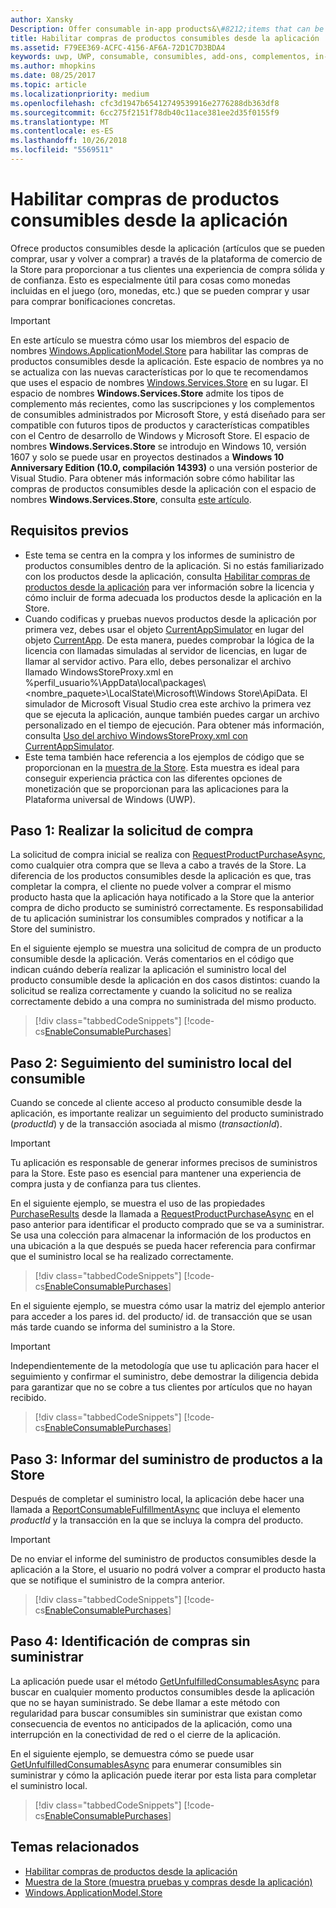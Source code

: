 ```yaml
---
author: Xansky
Description: Offer consumable in-app products&\#8212;items that can be purchased, used, and purchased again&\#8212;through the Store commerce platform to provide your customers with a purchase experience that is both robust and reliable.
title: Habilitar compras de productos consumibles desde la aplicación
ms.assetid: F79EE369-ACFC-4156-AF6A-72D1C7D3BDA4
keywords: uwp, UWP, consumable, consumibles, add-ons, complementos, in-app purchases, compras desde la aplicación, IAPs, IAP, Windows.ApplicationModel.Store, Windows.ApplicationModel.Store
ms.author: mhopkins
ms.date: 08/25/2017
ms.topic: article
ms.localizationpriority: medium
ms.openlocfilehash: cfc3d1947b65412749539916e2776288db363df8
ms.sourcegitcommit: 6cc275f2151f78db40c11ace381ee2d35f0155f9
ms.translationtype: MT
ms.contentlocale: es-ES
ms.lasthandoff: 10/26/2018
ms.locfileid: "5569511"
---
```

# <a name="enable-consumable-in-app-product-purchases"></a>Habilitar compras de productos consumibles desde la aplicación

Ofrece productos consumibles desde la aplicación (artículos que se pueden comprar, usar y volver a comprar) a través de la plataforma de comercio de la Store para proporcionar a tus clientes una experiencia de compra sólida y de confianza. Esto es especialmente útil para cosas como monedas incluidas en el juego (oro, monedas, etc.) que se pueden comprar y usar para comprar bonificaciones concretas.

> [!IMPORTANT]
> En este artículo se muestra cómo usar los miembros del espacio de nombres [Windows.ApplicationModel.Store](https://msdn.microsoft.com/library/windows/apps/windows.applicationmodel.store.aspx) para habilitar las compras de productos consumibles desde la aplicación. Este espacio de nombres ya no se actualiza con las nuevas características por lo que te recomendamos que uses el espacio de nombres [Windows.Services.Store](https://msdn.microsoft.com/library/windows/apps/windows.services.store.aspx) en su lugar. El espacio de nombres **Windows.Services.Store** admite los tipos de complemento más recientes, como las suscripciones y los complementos de consumibles administrados por Microsoft Store, y está diseñado para ser compatible con futuros tipos de productos y características compatibles con el Centro de desarrollo de Windows y Microsoft Store. El espacio de nombres **Windows.Services.Store** se introdujo en Windows 10, versión 1607 y solo se puede usar en proyectos destinados a **Windows 10 Anniversary Edition (10.0, compilación 14393)** o una versión posterior de Visual Studio. Para obtener más información sobre cómo habilitar las compras de productos consumibles desde la aplicación con el espacio de nombres **Windows.Services.Store**, consulta [este artículo](enable-consumable-add-on-purchases.md).

## <a name="prerequisites"></a>Requisitos previos

-   Este tema se centra en la compra y los informes de suministro de productos consumibles dentro de la aplicación. Si no estás familiarizado con los productos desde la aplicación, consulta [Habilitar compras de productos desde la aplicación](enable-in-app-product-purchases.md) para ver información sobre la licencia y cómo incluir de forma adecuada los productos desde la aplicación en la Store.
-   Cuando codificas y pruebas nuevos productos desde la aplicación por primera vez, debes usar el objeto [CurrentAppSimulator](https://docs.microsoft.com/uwp/api/Windows.ApplicationModel.Store.CurrentAppSimulator) en lugar del objeto [CurrentApp](https://docs.microsoft.com/uwp/api/Windows.ApplicationModel.Store.CurrentApp). De esta manera, puedes comprobar la lógica de la licencia con llamadas simuladas al servidor de licencias, en lugar de llamar al servidor activo. Para ello, debes personalizar el archivo llamado WindowsStoreProxy.xml en %perfil_usuario%\\AppData\\local\\packages\\&lt;nombre_paquete&gt;\\LocalState\\Microsoft\\Windows Store\\ApiData. El simulador de Microsoft Visual Studio crea este archivo la primera vez que se ejecuta la aplicación, aunque también puedes cargar un archivo personalizado en el tiempo de ejecución. Para obtener más información, consulta [Uso del archivo WindowsStoreProxy.xml con CurrentAppSimulator](in-app-purchases-and-trials-using-the-windows-applicationmodel-store-namespace.md#proxy).
-   Este tema también hace referencia a los ejemplos de código que se proporcionan en la [muestra de la Store](https://github.com/Microsoft/Windows-universal-samples/tree/win10-1507/Samples/Store). Esta muestra es ideal para conseguir experiencia práctica con las diferentes opciones de monetización que se proporcionan para las aplicaciones para la Plataforma universal de Windows (UWP).

## <a name="step-1-making-the-purchase-request"></a>Paso 1: Realizar la solicitud de compra

La solicitud de compra inicial se realiza con [RequestProductPurchaseAsync](https://docs.microsoft.com/uwp/api/windows.applicationmodel.store.currentapp.requestproductpurchaseasync), como cualquier otra compra que se lleva a cabo a través de la Store. La diferencia de los productos consumibles desde la aplicación es que, tras completar la compra, el cliente no puede volver a comprar el mismo producto hasta que la aplicación haya notificado a la Store que la anterior compra de dicho producto se suministró correctamente. Es responsabilidad de tu aplicación suministrar los consumibles comprados y notificar a la Store del suministro.

En el siguiente ejemplo se muestra una solicitud de compra de un producto consumible desde la aplicación. Verás comentarios en el código que indican cuándo debería realizar la aplicación el suministro local del producto consumible desde la aplicación en dos casos distintos: cuando la solicitud se realiza correctamente y cuando la solicitud no se realiza correctamente debido a una compra no suministrada del mismo producto.

> [!div class="tabbedCodeSnippets"]
[!code-cs[EnableConsumablePurchases](./code/InAppPurchasesAndLicenses/cs/EnableConsumablePurchases.cs#MakePurchaseRequest)]

## <a name="step-2-tracking-local-fulfillment-of-the-consumable"></a>Paso 2: Seguimiento del suministro local del consumible

Cuando se concede al cliente acceso al producto consumible desde la aplicación, es importante realizar un seguimiento del producto suministrado (*productId*) y de la transacción asociada al mismo (*transactionId*).

> [!IMPORTANT]
> Tu aplicación es responsable de generar informes precisos de suministros para la Store. Este paso es esencial para mantener una experiencia de compra justa y de confianza para tus clientes.

En el siguiente ejemplo, se muestra el uso de las propiedades [PurchaseResults](https://msdn.microsoft.com/library/windows/apps/dn263392) desde la llamada a [RequestProductPurchaseAsync](https://docs.microsoft.com/uwp/api/windows.applicationmodel.store.currentapp.requestproductpurchaseasync) en el paso anterior para identificar el producto comprado que se va a suministrar. Se usa una colección para almacenar la información de los productos en una ubicación a la que después se pueda hacer referencia para confirmar que el suministro local se ha realizado correctamente.

> [!div class="tabbedCodeSnippets"]
[!code-cs[EnableConsumablePurchases](./code/InAppPurchasesAndLicenses/cs/EnableConsumablePurchases.cs#GrantFeatureLocally)]

En el siguiente ejemplo, se muestra cómo usar la matriz del ejemplo anterior para acceder a los pares id. del producto/ id. de transacción que se usan más tarde cuando se informa del suministro a la Store.

> [!IMPORTANT]
> Independientemente de la metodología que use tu aplicación para hacer el seguimiento y confirmar el suministro, debe demostrar la diligencia debida para garantizar que no se cobre a tus clientes por artículos que no hayan recibido.

> [!div class="tabbedCodeSnippets"]
[!code-cs[EnableConsumablePurchases](./code/InAppPurchasesAndLicenses/cs/EnableConsumablePurchases.cs#IsLocallyFulfilled)]

## <a name="step-3-reporting-product-fulfillment-to-the-store"></a>Paso 3: Informar del suministro de productos a la Store

Después de completar el suministro local, la aplicación debe hacer una llamada a [ReportConsumableFulfillmentAsync](https://docs.microsoft.com/uwp/api/windows.applicationmodel.store.currentapp.reportconsumablefulfillmentasync) que incluya el elemento *productId* y la transacción en la que se incluya la compra del producto.

> [!IMPORTANT]
> De no enviar el informe del suministro de productos consumibles desde la aplicación a la Store, el usuario no podrá volver a comprar el producto hasta que se notifique el suministro de la compra anterior.

> [!div class="tabbedCodeSnippets"]
[!code-cs[EnableConsumablePurchases](./code/InAppPurchasesAndLicenses/cs/EnableConsumablePurchases.cs#ReportFulfillment)]

## <a name="step-4-identifying-unfulfilled-purchases"></a>Paso 4: Identificación de compras sin suministrar

La aplicación puede usar el método [GetUnfulfilledConsumablesAsync](https://docs.microsoft.com/uwp/api/windows.applicationmodel.store.currentapp.getunfulfilledconsumablesasync) para buscar en cualquier momento productos consumibles desde la aplicación que no se hayan suministrado. Se debe llamar a este método con regularidad para buscar consumibles sin suministrar que existan como consecuencia de eventos no anticipados de la aplicación, como una interrupción en la conectividad de red o el cierre de la aplicación.

En el siguiente ejemplo, se demuestra cómo se puede usar [GetUnfulfilledConsumablesAsync](https://docs.microsoft.com/uwp/api/windows.applicationmodel.store.currentapp.getunfulfilledconsumablesasync) para enumerar consumibles sin suministrar y cómo la aplicación puede iterar por esta lista para completar el suministro local.

> [!div class="tabbedCodeSnippets"]
[!code-cs[EnableConsumablePurchases](./code/InAppPurchasesAndLicenses/cs/EnableConsumablePurchases.cs#GetUnfulfilledConsumables)]

## <a name="related-topics"></a>Temas relacionados

* [Habilitar compras de productos desde la aplicación](enable-in-app-product-purchases.md)
* [Muestra de la Store (muestra pruebas y compras desde la aplicación)](https://github.com/Microsoft/Windows-universal-samples/tree/win10-1507/Samples/Store)
* [Windows.ApplicationModel.Store](https://msdn.microsoft.com/library/windows/apps/br225197)
 

 
